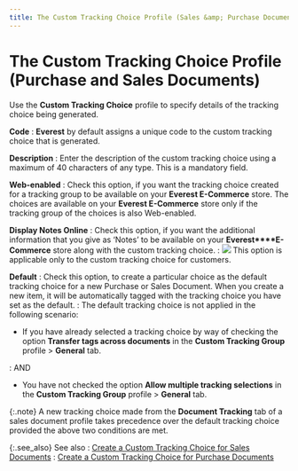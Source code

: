 ```yaml
---
title: The Custom Tracking Choice Profile (Sales &amp; Purchase Documents)
---
```


# The Custom Tracking Choice Profile (Purchase and Sales Documents)


Use the **Custom Tracking Choice**  profile to specify details of the tracking choice being generated.


**Code**
: **Everest**  by default assigns a unique code to the custom tracking choice that is  generated.


**Description**
: Enter the description of the custom tracking choice  using a maximum of 40 characters of any type. This is a mandatory field.


**Web-enabled**
: Check this option, if you want the tracking choice  created for a tracking group to be available on your **Everest 
 E-Commerce** store. The choices are available on your **Everest 
 E-Commerce** store only if the tracking group of the choices is also  Web-enabled.


**Display Notes Online**
: Check this option, if you want the additional information  that you give as ‘Notes’ to be available on your **Everest****E-Commerce** store along with the  custom tracking choice.
: ![]({{site.ct_baseurl}}/img/note.gif) This option is applicable only to  the custom tracking choice for customers.


**Default**
: Check this option, to create a particular choice  as the default tracking choice for a new Purchase or Sales Document. When  you create a new item, it will be automatically tagged with the tracking  choice you have set as the default.
: The default tracking choice is not applied in the  following scenario:

- If you have already  selected a tracking choice by way of checking the option **Transfer 
 tags across documents** in the **Custom 
 Tracking Group** profile > **General**  tab.

: AND

- You have not checked  the option **Allow multiple tracking selections**  in the **Custom Tracking Group** profile  > **General** tab.



{:.note}
A new tracking choice made from the **Document Tracking** tab of a sales document  profile takes precedence over the default tracking choice provided the  above two conditions are met.


{:.see_also}
See also
: [Create  a Custom Tracking Choice for Sales Documents]({{site.ct_baseurl}}/document-tracking/tracking-sales-documents/create_a_custom_tracking_choice_for_sales_documents.html)
: [Create  a Custom Tracking Choice for Purchase Documents ]({{site.ct_baseurl}}/document-tracking/tracking-purchase-documents/create_a_custom_tracking_choice_for_purchase_documents.html)
